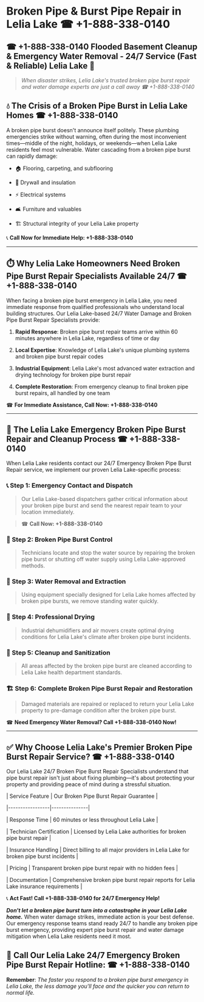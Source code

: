 # Broken Pipe & Burst Pipe Repair in Lelia Lake ☎ +1-888-338-0140  
## ☎ +1-888-338-0140 Flooded Basement Cleanup & Emergency Water Removal - 24/7 Service (Fast & Reliable) Lelia Lake 🚨  

> *When disaster strikes, Lelia Lake's trusted broken pipe burst repair and water damage experts are just a call away ☎ +1-888-338-0140*  

## 💧 The Crisis of a Broken Pipe Burst in Lelia Lake Homes ☎ +1-888-338-0140  

A broken pipe burst doesn't announce itself politely. These plumbing emergencies strike without warning, often during the most inconvenient times—middle of the night, holidays, or weekends—when Lelia Lake residents feel most vulnerable. Water cascading from a broken pipe burst can rapidly damage:  

* 🏠 Flooring, carpeting, and subflooring  
* 🧱 Drywall and insulation  
* ⚡ Electrical systems  
* 🛋️ Furniture and valuables  
* 🏗️ Structural integrity of your Lelia Lake property  

📞 **Call Now for Immediate Help: +1-888-338-0140**  

---  

## ⏱️ Why Lelia Lake Homeowners Need Broken Pipe Burst Repair Specialists Available 24/7 ☎ +1-888-338-0140  

When facing a broken pipe burst emergency in Lelia Lake, you need immediate response from qualified professionals who understand local building structures. Our Lelia Lake-based 24/7 Water Damage and Broken Pipe Burst Repair Specialists provide:  

1. **Rapid Response**: Broken pipe burst repair teams arrive within 60 minutes anywhere in Lelia Lake, regardless of time or day  
2. **Local Expertise**: Knowledge of Lelia Lake's unique plumbing systems and broken pipe burst repair codes  
3. **Industrial Equipment**: Lelia Lake's most advanced water extraction and drying technology for broken pipe burst repair  
4. **Complete Restoration**: From emergency cleanup to final broken pipe burst repairs, all handled by one team  

☎ **For Immediate Assistance, Call Now: +1-888-338-0140**  

---  

## 🔧 The Lelia Lake Emergency Broken Pipe Burst Repair and Cleanup Process ☎ +1-888-338-0140  

When Lelia Lake residents contact our 24/7 Emergency Broken Pipe Burst Repair service, we implement our proven Lelia Lake-specific process:  

### 📞 Step 1: Emergency Contact and Dispatch  
> Our Lelia Lake-based dispatchers gather critical information about your broken pipe burst and send the nearest repair team to your location immediately.  
> ☎ **Call Now: +1-888-338-0140**  

### 🚿 Step 2: Broken Pipe Burst Control  
> Technicians locate and stop the water source by repairing the broken pipe burst or shutting off water supply using Lelia Lake-approved methods.  

### 🌊 Step 3: Water Removal and Extraction  
> Using equipment specially designed for Lelia Lake homes affected by broken pipe bursts, we remove standing water quickly.  

### 💨 Step 4: Professional Drying  
> Industrial dehumidifiers and air movers create optimal drying conditions for Lelia Lake's climate after broken pipe burst incidents.  

### 🧼 Step 5: Cleanup and Sanitization  
> All areas affected by the broken pipe burst are cleaned according to Lelia Lake health department standards.  

### 🏗️ Step 6: Complete Broken Pipe Burst Repair and Restoration  
> Damaged materials are repaired or replaced to return your Lelia Lake property to pre-damage condition after the broken pipe burst.  

☎ **Need Emergency Water Removal? Call +1-888-338-0140 Now!**  

---  

## ✅ Why Choose Lelia Lake's Premier Broken Pipe Burst Repair Service? ☎ +1-888-338-0140  

Our Lelia Lake 24/7 Broken Pipe Burst Repair Specialists understand that pipe burst repair isn't just about fixing plumbing—it's about protecting your property and providing peace of mind during a stressful situation.  

| Service Feature | Our Broken Pipe Burst Repair Guarantee |  
|-----------------|---------------|  
| Response Time | 60 minutes or less throughout Lelia Lake |  
| Technician Certification | Licensed by Lelia Lake authorities for broken pipe burst repair |  
| Insurance Handling | Direct billing to all major providers in Lelia Lake for broken pipe burst incidents |  
| Pricing | Transparent broken pipe burst repair with no hidden fees |  
| Documentation | Comprehensive broken pipe burst repair reports for Lelia Lake insurance requirements |  

📞 **Act Fast! Call +1-888-338-0140 for 24/7 Emergency Help!**  

***Don't let a broken pipe burst turn into a catastrophe in your Lelia Lake home.*** When water damage strikes, immediate action is your best defense. Our emergency response teams stand ready 24/7 to handle any broken pipe burst emergency, providing expert pipe burst repair and water damage mitigation when Lelia Lake residents need it most.  

## 📱 Call Our Lelia Lake 24/7 Emergency Broken Pipe Burst Repair Hotline: ☎ +1-888-338-0140  

**Remember**: *The faster you respond to a broken pipe burst emergency in Lelia Lake, the less damage you'll face and the quicker you can return to normal life.*
